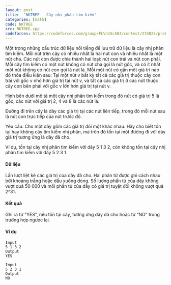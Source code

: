 ```yaml
---
layout: post
title:  "NKTREE - Cây nhị phân tìm kiếm"
categories: [math]
code: NKTREE
src: NKTREE.cpp
codeforces: https://codeforces.com/group/FLVn1Sc504/contest/274825/problem/Z
---
```




  


Một trong những cấu trúc dữ liệu nổi tiếng để lưu trữ dữ liệu là cây nhị phân tìm kiếm. Mỗi nút trên cây có nhiều nhất là hai nút con và nhiều nhất là một nút cha. Các nút con được chia thành hai loại: nút con trái và nút con phải. Mỗi cây tìm kiếm có một nút không có nút cha gọi là nút gốc, và có ít nhất một nút không có nút con gọi là nút lá. Mỗi một nút có gắn một giá trị nào đó thỏa điều kiện sau: Tại một nút v bất kỳ tất cả các giá trị thuộc cây con trái với gốc v nhỏ hơn giá trị tại nút v, và tất cả các giá trị ở các nút thuộc cây con bên phải với gốc v lớn hơn giá trị tại nút v.

Hình bên dưới mô tả một cây nhị phân tìm kiếm trong đó nút có giá trị 5 là gốc, các nút với giá trị 2, 4 và 8 là các nút lá.

Đường đi trên cây là dãy các giá trị tại các nút liên tiếp, trong đó mỗi nút sau là nút con trực tiếp của nút trước đó.

Yêu cầu: Cho một dãy gồm các giá trị đôi một khác nhau. Hãy cho biết tồn tại hay không cây tìm kiếm nhị phân, mà trên đó tồn tại một đường đi với dãy giá trị tương ứng là dãy đã cho.

Ví dụ, tồn tại cây nhị phân tìm kiếm với dãy 5 1 3 2, còn không tồn tại cây nhị phân tìm kiếm với dãy 5 2 3 1.

#### Dữ liệu

Lần lượt liệt kê các giá trị của dãy đã cho. Hai phân tử được ghi cách nhau bởi khoảng trắng hoặc dấu xuống dòng. Số lượng phần tử của dãy không vượt quá 50 000 và mỗi phần tử của dãy có giá trị tuyệt đối không vượt quá 2^31.

#### Kết quả

Ghi ra từ “YES”, nếu tồn tại cây, tương ứng dãy đã cho hoặc từ “NO” trong trường hợp ngược lại.

#### Ví dụ

```
Input
5 1 3 2	
Output
YES

Input
5 2 3 1	
Output
NO

```

<!--more-->

